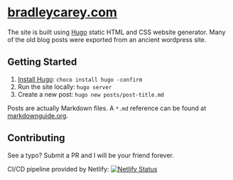 # [bradleycarey.com](https://bradleycarey.com/)

The site is built using [Hugo](https://gohugo.io/) static HTML and CSS website generator. Many of the old blog posts were exported from an ancient wordpress site.

## Getting Started

1. [Install Hugo](https://gohugo.io/getting-started/installing#chocolatey-windows): `choco install hugo -confirm`
1. Run the site locally: `hugo server`
1. Create a new post: `hugo new posts/post-title.md`

Posts are actually Markdown files. A `*.md` reference can be found at [markdownguide.org](https://www.markdownguide.org/tools/hugo/).

## Contributing

See a typo? Submit a PR and I will be your friend forever.

CI/CD pipeline provided by Netlify: [![Netlify Status](https://api.netlify.com/api/v1/badges/bde75bf8-d2a2-4f5a-8bfe-4e3513b5cea8/deploy-status)](https://app.netlify.com/sites/bradleycarey/deploys)
